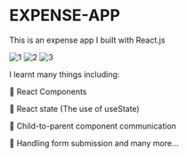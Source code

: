 # EXPENSE-APP

This is an expense app I built with React.js

![1](https://user-images.githubusercontent.com/79772304/178369835-8b4513e1-6b04-41c4-90f8-608d387bacbb.png)
![2](https://user-images.githubusercontent.com/79772304/178369842-38c967ed-3218-4dd0-94b5-84444d92e1eb.png)
![3](https://user-images.githubusercontent.com/79772304/178369851-ec740df0-9107-49d0-9203-8af6ba43920f.png)

I learnt many things including:

🎯 React Components

🎯 React state (The use of useState)

🎯 Child-to-parent component communication

🎯 Handling form submission and many more...
